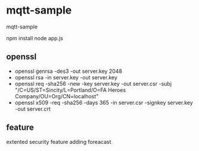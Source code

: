 # mqtt-sample
mqtt-sample


npm install
node app.js

## openssl 
- openssl genrsa -des3 -out server.key 2048
- openssl rsa -in server.key -out server.key
- openssl req -sha256 -new -key server.key -out server.csr -subj "/C=US/ST=Sincity/L=Portland/O=FA Heroes Company/OU=Org/CN=localhost"
- openssl x509 -req -sha256 -days 365 -in server.csr -signkey server.key -out server.crt


## feature
extented security feature
adding foreacast 
